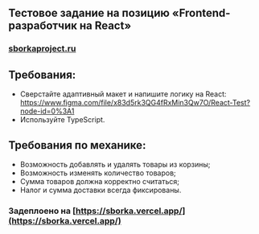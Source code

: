 ## Тестовое задание на позицию «Frontend-разработчик на React»

### [sborkaproject.ru](sborkaproject.ru)


## Требования:
- Сверстайте адаптивный макет и напишите логику на React: https://www.figma.com/file/x83d5rk3QG4fRxMin3Qw7O/React-Test?node-id=0%3A1
- Используйте TypeScript.

## Требования по механике:
- Возможность добавлять и удалять товары из корзины;
- Возможность изменять количество товаров;
- Сумма товаров должна корректно считаться;
- Налог и сумма доставки всегда фиксированы.

### Задеплоено на [https://sborka.vercel.app/](https://sborka.vercel.app/)
